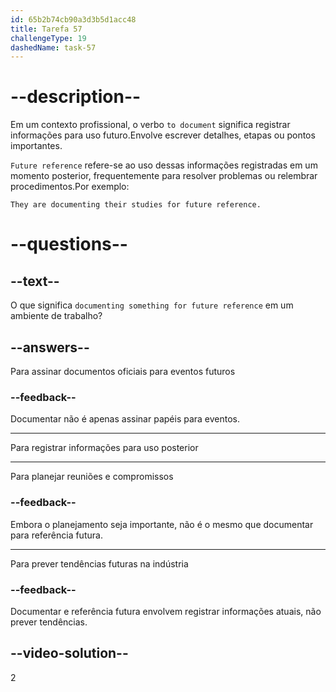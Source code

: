 ```yaml
---
id: 65b2b74cb90a3d3b5d1acc48
title: Tarefa 57
challengeType: 19
dashedName: task-57
---
```


# --description--

Em um contexto profissional, o verbo `to document` significa registrar informações para uso futuro.Envolve escrever detalhes, etapas ou pontos importantes. 

`Future reference` refere-se ao uso dessas informações registradas em um momento posterior, frequentemente para resolver problemas ou relembrar procedimentos.Por exemplo:

`They are documenting their studies for future reference.`

# --questions--

## --text--

O que significa `documenting something for future reference` em um ambiente de trabalho?

## --answers--

Para assinar documentos oficiais para eventos futuros

### --feedback--

Documentar não é apenas assinar papéis para eventos.

---

Para registrar informações para uso posterior

---

Para planejar reuniões e compromissos

### --feedback--

Embora o planejamento seja importante, não é o mesmo que documentar para referência futura.

---

Para prever tendências futuras na indústria

### --feedback--

Documentar e referência futura envolvem registrar informações atuais, não prever tendências.

## --video-solution--

2
